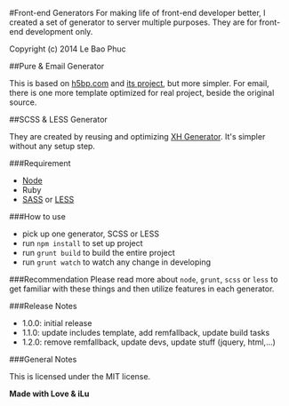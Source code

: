 #Front-end Generators
For making life of front-end developer better, I created a set of generator to server multiple purposes. They are for front-end development only.

Copyright (c) 2014 Le Bao Phuc

##Pure & Email Generator

This is based on [h5bp.com](http://html5boilerplate.com/) and [its project](http://htmlemailboilerplate.com/), but more simpler.
For email, there is one more template optimized for real project, beside the original source.

##SCSS & LESS Generator

They are created by reusing and optimizing [XH Generator](https://github.com/xhtmlized/generator-xh). It's simpler without any setup step.

###Requirement

 - [Node](http://nodejs.org/)
 - Ruby
 - [SASS](http://sass-lang.com/) or [LESS](http://lesscss.org/)

###How to use

 - pick up one generator, SCSS or LESS
 - run `npm install` to set up project
 - run `grunt build` to build the entire project
 - run `grunt watch` to watch any change in developing

###Recommendation
Please read more about `node`, `grunt`, `scss` or `less` to get familiar with these things and then utilize features in each generator.

###Release Notes

* 1.0.0: initial release
* 1.1.0: update includes template, add remfallback, update build tasks
* 1.2.0: remove remfallback, update devs, update stuff (jquery, html,...)

###General Notes

This is licensed under the MIT license.

**Made with Love & iLu**
